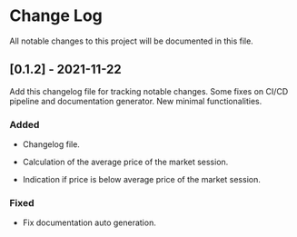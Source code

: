 # Change Log
All notable changes to this project will be documented in this file.
 
 
## [0.1.2] - 2021-11-22
 
Add this changelog file for tracking notable changes.
Some fixes on CI/CD pipeline and documentation generator.
New minimal functionalities.
 
### Added
- Changelog file.
  
- Calculation of the average price of the market session.

- Indication if price is below average price of the market session.
 

### Fixed
 
- Fix documentation auto generation.